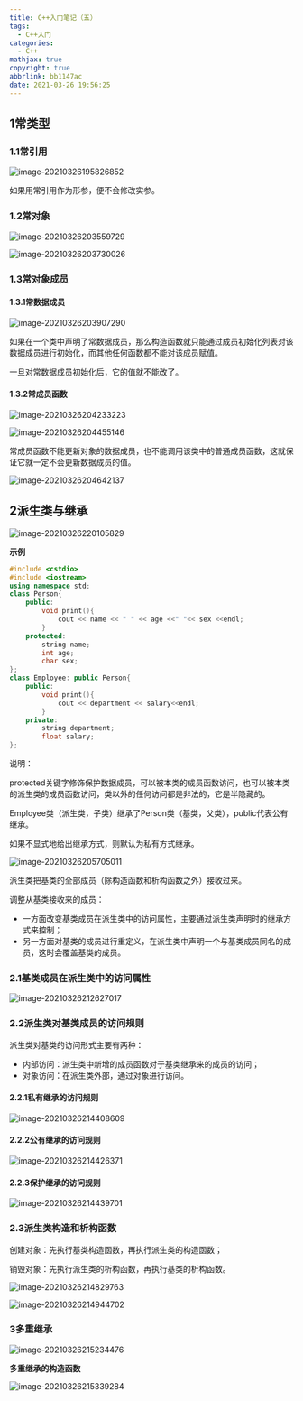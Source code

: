 ```yaml
---
title: C++入门笔记（五）
tags:
  - C++入门
categories:
  - C++
mathjax: true
copyright: true
abbrlink: bb1147ac
date: 2021-03-26 19:56:25
---
```


## 1常类型

<!--more-->

### 1.1常引用

![image-20210326195826852](C-入门笔记（五）/image-20210326195826852.png)

如果用常引用作为形参，便不会修改实参。

### 1.2常对象

![image-20210326203559729](C-入门笔记（五）/image-20210326203559729.png)

![image-20210326203730026](C-入门笔记（五）/image-20210326203730026.png)

### 1.3常对象成员

#### 1.3.1常数据成员

![image-20210326203907290](C-入门笔记（五）/image-20210326203907290.png)

如果在一个类中声明了常数据成员，那么构造函数就只能通过成员初始化列表对该数据成员进行初始化，而其他任何函数都不能对该成员赋值。

一旦对常数据成员初始化后，它的值就不能改了。

#### 1.3.2常成员函数

![image-20210326204233223](C-入门笔记（五）/image-20210326204233223.png)

![image-20210326204455146](C-入门笔记（五）/image-20210326204455146.png)

常成员函数不能更新对象的数据成员，也不能调用该类中的普通成员函数，这就保证它就一定不会更新数据成员的值。

![image-20210326204642137](C-入门笔记（五）/image-20210326204642137.png)

## 2派生类与继承

![image-20210326220105829](C-入门笔记（五）/image-20210326220105829.png)

**示例**

```c++
#include <cstdio>
#include <iostream>
using namespace std;
class Person{
	public:
		void print(){
			cout << name << " " << age <<" "<< sex <<endl;
		}
	protected:
		string name;
		int age;
		char sex;
};
class Employee: public Person{
	public:
		void print(){
			cout << department << salary<<endl;
		}
	private:
		string department;
		float salary;
};
```

说明：

protected关键字修饰保护数据成员，可以被本类的成员函数访问，也可以被本类的派生类的成员函数访问，类以外的任何访问都是非法的，它是半隐藏的。

Employee类（派生类，子类）继承了Person类（基类，父类），public代表公有继承。

如果不显式地给出继承方式，则默认为私有方式继承。

![image-20210326205705011](C-入门笔记（五）/image-20210326205705011.png)



派生类把基类的全部成员（除构造函数和析构函数之外）接收过来。

调整从基类接收来的成员：

- 一方面改变基类成员在派生类中的访问属性，主要通过派生类声明时的继承方式来控制；
- 另一方面对基类的成员进行重定义，在派生类中声明一个与基类成员同名的成员，这时会覆盖基类的成员。

### **2.1基类成员在派生类中的访问属性** 
![image-20210326212627017](C-入门笔记（五）/image-20210326212627017.png)

### **2.2派生类对基类成员的访问规则**

派生类对基类的访问形式主要有两种：

- 内部访问：派生类中新增的成员函数对于基类继承来的成员的访问；
- 对象访问：在派生类外部，通过对象进行访问。

#### 2.2.1私有继承的访问规则

![image-20210326214408609](C-入门笔记（五）/image-20210326214408609.png)

#### 2.2.2公有继承的访问规则

![image-20210326214426371](C-入门笔记（五）/image-20210326214426371.png)

#### 2.2.3保护继承的访问规则

![image-20210326214439701](C-入门笔记（五）/image-20210326214439701.png)

### 2.3派生类构造和析构函数

创建对象：先执行基类构造函数，再执行派生类的构造函数；

销毁对象：先执行派生类的析构函数，再执行基类的析构函数。

![image-20210326214829763](C-入门笔记（五）/image-20210326214829763.png)

![image-20210326214944702](C-入门笔记（五）/image-20210326214944702.png)

### 3多重继承

![image-20210326215234476](C-入门笔记（五）/image-20210326215234476.png)

**多重继承的构造函数**

![image-20210326215339284](C-入门笔记（五）/image-20210326215339284.png)